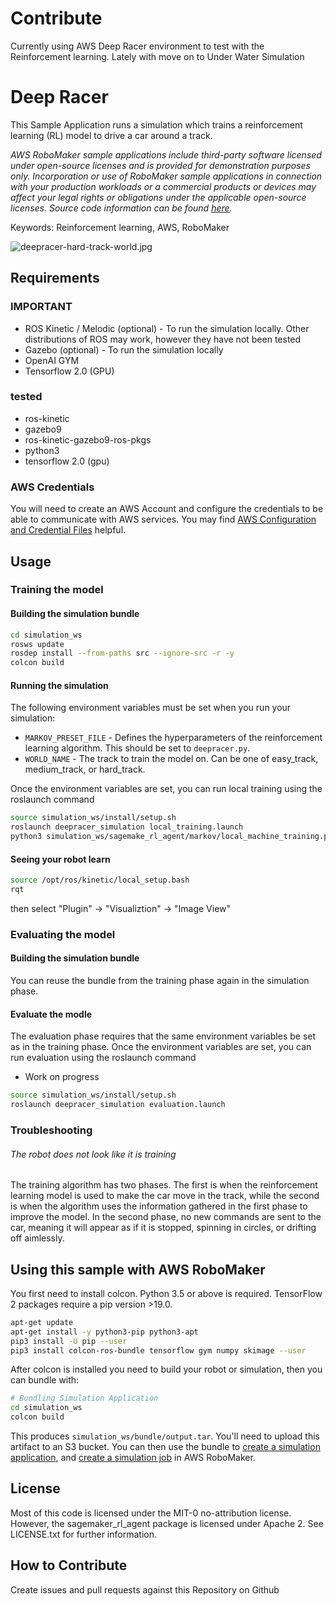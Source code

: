 # Contribute 
Currently using AWS Deep Racer environment to test with the Reinforcement learning.
Lately with move on to Under Water Simulation

# Deep Racer

This Sample Application runs a simulation which trains a reinforcement learning (RL) model to drive a car around a track.

_AWS RoboMaker sample applications include third-party software licensed under open-source licenses and is provided for demonstration purposes only. Incorporation or use of RoboMaker sample applications in connection with your production workloads or a commercial products or devices may affect your legal rights or obligations under the applicable open-source licenses. Source code information can be found [here](https://s3.console.aws.amazon.com/s3/buckets/robomaker-applications-us-east-1-72fc243f9355/deep-racer/?region=us-east-1)._

Keywords: Reinforcement learning, AWS, RoboMaker

![deepracer-hard-track-world.jpg](docs/images/deepracer-hard-track-world.jpg)

## Requirements
### IMPORTANT

- ROS Kinetic / Melodic (optional) - To run the simulation locally. Other distributions of ROS may work, however they have not been tested
- Gazebo (optional) - To run the simulation locally
- OpenAI GYM
- Tensorflow 2.0 (GPU)

### tested
- ros-kinetic
- gazebo9
- ros-kinetic-gazebo9-ros-pkgs 
- python3
- tensorflow 2.0 (gpu)



### AWS Credentials
You will need to create an AWS Account and configure the credentials to be able to communicate with AWS services. You may find [AWS Configuration and Credential Files](https://docs.aws.amazon.com/cli/latest/userguide/cli-config-files.html) helpful.



## Usage

### Training the model

#### Building the simulation bundle

```bash
cd simulation_ws
rosws update
rosdep install --from-paths src --ignore-src -r -y
colcon build
```

#### Running the simulation


The following environment variables must be set when you run your simulation:

- `MARKOV_PRESET_FILE` - Defines the hyperparameters of the reinforcement learning algorithm. This should be set to `deepracer.py`.
- `WORLD_NAME` - The track to train the model on. Can be one of easy_track, medium_track, or hard_track.


Once the environment variables are set, you can run local training using the roslaunch command

```bash
source simulation_ws/install/setup.sh
roslaunch deepracer_simulation local_training.launch
python3 simulation_ws/sagemake_rl_agent/markov/local_machine_training.py
```

#### Seeing your robot learn
```bash
source /opt/ros/kinetic/local_setup.bash
rqt
```
then select "Plugin" -> "Visualiztion" -> "Image View"

### Evaluating the model

#### Building the simulation bundle

You can reuse the bundle from the training phase again in the simulation phase.

#### Evaluate the modle

The evaluation phase requires that the same environment variables be set as in the training phase. Once the environment variables are set, you can run
evaluation using the roslaunch command

- Work on progress

```bash
source simulation_ws/install/setup.sh
roslaunch deepracer_simulation evaluation.launch
```

### Troubleshooting

###### The robot does not look like it is training

The training algorithm has two phases. The first is when the reinforcement learning model is used to make the car move in the track, 
while the second is when the algorithm uses the information gathered in the first phase to improve the model. In the second
phase, no new commands are sent to the car, meaning it will appear as if it is stopped, spinning in circles, or drifting off
aimlessly.

## Using this sample with AWS RoboMaker

You first need to install colcon. Python 3.5 or above is required.
TensorFlow 2 packages require a pip version >19.0.
```bash
apt-get update
apt-get install -y python3-pip python3-apt
pip3 install -U pip --user
pip3 install colcon-ros-bundle tensorflow gym numpy skimage --user
```

After colcon is installed you need to build your robot or simulation, then you can bundle with:

```bash 
# Bundling Simulation Application
cd simulation_ws
colcon build
```

This produces `simulation_ws/bundle/output.tar`.
You'll need to upload this artifact to an S3 bucket. You can then use the bundle to
[create a simulation application](https://docs.aws.amazon.com/robomaker/latest/dg/create-simulation-application.html),
and [create a simulation job](https://docs.aws.amazon.com/robomaker/latest/dg/create-simulation-job.html) in AWS RoboMaker.

## License

Most of this code is licensed under the MIT-0 no-attribution license. However, the sagemaker_rl_agent package is
licensed under Apache 2. See LICENSE.txt for further information.

## How to Contribute

Create issues and pull requests against this Repository on Github
